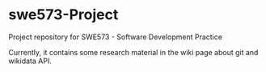 # swe573-Project
Project repository for SWE573 - Software Development Practice 

Currently, it contains some research material in the wiki page about git and wikidata API.
